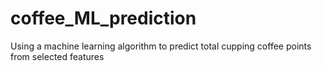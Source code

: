 # coffee_ML_prediction
Using a machine learning algorithm to predict total cupping coffee points from selected features
